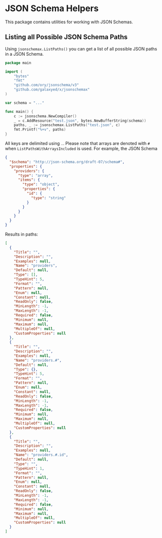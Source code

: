 # JSON Schema Helpers

This package contains utilities for working with JSON Schemas.

## Listing all Possible JSON Schema Paths

Using `jsonschemax.ListPaths()` you can get a list of all possible JSON paths in a JSON Schema.

```go
package main

import (
	"bytes"
	"fmt"
	"github.com/ory/jsonschema/v3"
	"github.com/galaxyed/x/jsonschemax"
)

var schema = "..."

func main() {
	c := jsonschema.NewCompiler()
	_ = c.AddResource("test.json", bytes.NewBufferString(schema))
	paths, _ := jsonschemax.ListPaths("test.json", c)
	fmt.Printf("%+v", paths)
}
```

All keys are delimited using `.`. Please note that arrays are denoted with `#` when `ListPathsWithArraysIncluded` is used. For example, the JSON Schema

```json
{
  "$schema": "http://json-schema.org/draft-07/schema#",
  "properties": {
    "providers": {
      "type": "array",
      "items": {
        "type": "object",
        "properties": {
          "id": {
            "type": "string"
          }
        }
      }
    }
  }
}
```

Results in paths:

```json
[
  {
    "Title": "",
    "Description": "",
    "Examples": null,
    "Name": "providers",
    "Default": null,
    "Type": [],
    "TypeHint": 5,
    "Format": "",
    "Pattern": null,
    "Enum": null,
    "Constant": null,
    "ReadOnly": false,
    "MinLength": -1,
    "MaxLength": -1,
    "Required": false,
    "Minimum": null,
    "Maximum": null,
    "MultipleOf": null,
    "CustomProperties": null
  },
  {
    "Title": "",
    "Description": "",
    "Examples": null,
    "Name": "providers.#",
    "Default": null,
    "Type": {},
    "TypeHint": 5,
    "Format": "",
    "Pattern": null,
    "Enum": null,
    "Constant": null,
    "ReadOnly": false,
    "MinLength": -1,
    "MaxLength": -1,
    "Required": false,
    "Minimum": null,
    "Maximum": null,
    "MultipleOf": null,
    "CustomProperties": null
  },
  {
    "Title": "",
    "Description": "",
    "Examples": null,
    "Name": "providers.#.id",
    "Default": null,
    "Type": "",
    "TypeHint": 1,
    "Format": "",
    "Pattern": null,
    "Enum": null,
    "Constant": null,
    "ReadOnly": false,
    "MinLength": -1,
    "MaxLength": -1,
    "Required": false,
    "Minimum": null,
    "Maximum": null,
    "MultipleOf": null,
    "CustomProperties": null
  }
]
```